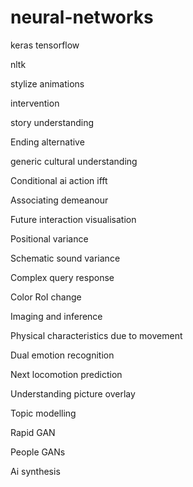 # neural-networks
keras
tensorflow

nltk

stylize
animations

intervention

story understanding 

Ending alternative 

generic cultural understanding 

Conditional ai action ifft

Associating demeanour

Future interaction visualisation 

Positional variance

Schematic sound variance

Complex query response

Color RoI change

Imaging and inference

Physical characteristics due to movement

Dual emotion recognition 

Next locomotion prediction 

Understanding picture overlay

Topic modelling

Rapid GAN

People GANs

Ai synthesis 
